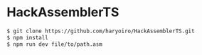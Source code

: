 # HackAssemblerTS

```bash
$ git clone https://github.com/haryoiro/HackAssemblerTS.git
$ npm install
$ npm run dev file/to/path.asm
```
